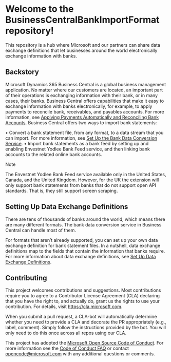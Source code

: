 # Welcome to the BusinessCentralBankImportFormat repository!

This repository is a hub where Microsoft and our partners can share data exchange definitions that let businesses around the world electronically exchange information with banks. 

## Backstory
Microsoft Dynamics 365 Business Central is a global business management application. No matter where our customers are located, an important part of their operations is exchanging information with their bank, or in many cases, their banks. 
Business Central offers capabilities that make it easy to exchange information with banks electronically, for example, to apply payments to reconcile bank, receivables, and payables accounts. For more information, see [Applying Payments Automatically and Reconciling Bank Accounts](https://docs.microsoft.com/en-us/dynamics365/business-central/receivables-apply-payments-auto-reconcile-bank-accounts).
Business Central offers two ways to import bank statements:

• Convert a bank statement file, from any format, to a data stream that you can import. For more information, see [Set Up the Bank Data Conversion Service]( https://docs.microsoft.com/en-us/dynamics365/business-central/bank-how-setup-bank-data-conversion-service).
• Import bank statements as a bank feed by setting up and enabling Envestnet Yodlee Bank Feed service, and then linking bank accounts to the related online bank accounts.

> [!Note] 
> The Envestnet Yodlee Bank Feed service available only in the United States, Canada, and the United Kingdom. However, for the UK the extension will only support bank statements from banks that do not support open API standards. That is, they still support screen scraping.  

## Setting Up Data Exchange Definitions
There are tens of thousands of banks around the world, which means there are many different formats. The bank data conversion service in Business Central can handle most of them. 

For formats that aren’t already supported, you can set up your own data exchange definition for bank statement files. In a nutshell, data exchange definitions map to the fields that contain the information that banks require. For more information about data exchange definitions, see [Set Up Data Exchange Definitions](https://docs.microsoft.com/en-us/dynamics365/business-central/across-how-to-set-up-data-exchange-definitions).

## Contributing
This project welcomes contributions and suggestions. Most contributions require you to agree to a Contributor License Agreement (CLA) declaring that you have the right to, and actually do, grant us
the rights to use your contribution. For details, visit https://cla.microsoft.com.

When you submit a pull request, a CLA-bot will automatically determine whether you need to provide a CLA and decorate the PR appropriately (e.g., label, comment). Simply follow the instructions
provided by the bot. You will only need to do this once across all repos using our CLA.

This project has adopted the [Microsoft Open Source Code of Conduct](https://opensource.microsoft.com/codeofconduct/). For more information see the [Code of Conduct FAQ](https://opensource.microsoft.com/codeofconduct/faq/) or contact [opencode@microsoft.com](mailto:opencode@microsoft.com) with any additional questions or comments.
